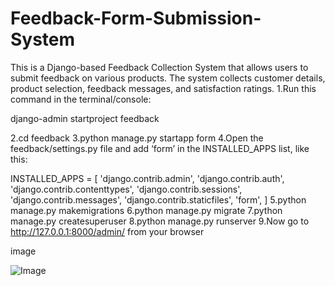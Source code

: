 # Feedback-Form-Submission-System
This is a Django-based Feedback Collection System that allows users to submit feedback on various products. The system collects customer details, product selection, feedback messages, and satisfaction ratings.
1.Run this command in the terminal/console:

django-admin startproject feedback

2.cd feedback
3.python manage.py startapp form
4.Open the feedback/settings.py file and add ‘form’ in the INSTALLED_APPS list, like this:

INSTALLED_APPS = [
    'django.contrib.admin',
    'django.contrib.auth',
    'django.contrib.contenttypes',
    'django.contrib.sessions',
    'django.contrib.messages',
    'django.contrib.staticfiles',
    'form',
]
5.python manage.py makemigrations
6.python manage.py migrate
7.python manage.py createsuperuser
8.python manage.py runserver
9.Now go to http://127.0.0.1:8000/admin/ from your browser

image

![Image](https://github.com/user-attachments/assets/182d1b33-2cc3-40e8-9080-827f0fb51eb4)








